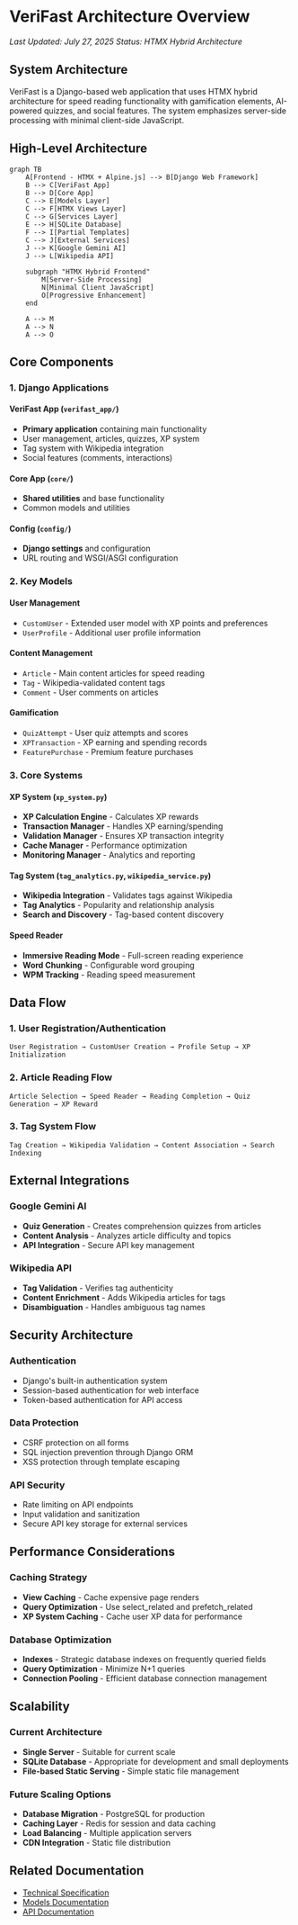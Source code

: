 # VeriFast Architecture Overview

*Last Updated: July 27, 2025*
*Status: HTMX Hybrid Architecture*

## System Architecture

VeriFast is a Django-based web application that uses HTMX hybrid architecture for speed reading functionality with gamification elements, AI-powered quizzes, and social features. The system emphasizes server-side processing with minimal client-side JavaScript.

## High-Level Architecture

```mermaid
graph TB
    A[Frontend - HTMX + Alpine.js] --> B[Django Web Framework]
    B --> C[VeriFast App]
    B --> D[Core App]
    C --> E[Models Layer]
    C --> F[HTMX Views Layer]
    C --> G[Services Layer]
    E --> H[SQLite Database]
    F --> I[Partial Templates]
    C --> J[External Services]
    J --> K[Google Gemini AI]
    J --> L[Wikipedia API]
    
    subgraph "HTMX Hybrid Frontend"
        M[Server-Side Processing]
        N[Minimal Client JavaScript]
        O[Progressive Enhancement]
    end
    
    A --> M
    A --> N
    A --> O
```

## Core Components

### 1. Django Applications

#### VeriFast App (`verifast_app/`)
- **Primary application** containing main functionality
- User management, articles, quizzes, XP system
- Tag system with Wikipedia integration
- Social features (comments, interactions)

#### Core App (`core/`)
- **Shared utilities** and base functionality
- Common models and utilities

#### Config (`config/`)
- **Django settings** and configuration
- URL routing and WSGI/ASGI configuration

### 2. Key Models

#### User Management
- `CustomUser` - Extended user model with XP points and preferences
- `UserProfile` - Additional user profile information

#### Content Management
- `Article` - Main content articles for speed reading
- `Tag` - Wikipedia-validated content tags
- `Comment` - User comments on articles

#### Gamification
- `QuizAttempt` - User quiz attempts and scores
- `XPTransaction` - XP earning and spending records
- `FeaturePurchase` - Premium feature purchases

### 3. Core Systems

#### XP System (`xp_system.py`)
- **XP Calculation Engine** - Calculates XP rewards
- **Transaction Manager** - Handles XP earning/spending
- **Validation Manager** - Ensures XP transaction integrity
- **Cache Manager** - Performance optimization
- **Monitoring Manager** - Analytics and reporting

#### Tag System (`tag_analytics.py`, `wikipedia_service.py`)
- **Wikipedia Integration** - Validates tags against Wikipedia
- **Tag Analytics** - Popularity and relationship analysis
- **Search and Discovery** - Tag-based content discovery

#### Speed Reader
- **Immersive Reading Mode** - Full-screen reading experience
- **Word Chunking** - Configurable word grouping
- **WPM Tracking** - Reading speed measurement

## Data Flow

### 1. User Registration/Authentication
```
User Registration → CustomUser Creation → Profile Setup → XP Initialization
```

### 2. Article Reading Flow
```
Article Selection → Speed Reader → Reading Completion → Quiz Generation → XP Reward
```

### 3. Tag System Flow
```
Tag Creation → Wikipedia Validation → Content Association → Search Indexing
```

## External Integrations

### Google Gemini AI
- **Quiz Generation** - Creates comprehension quizzes from articles
- **Content Analysis** - Analyzes article difficulty and topics
- **API Integration** - Secure API key management

### Wikipedia API
- **Tag Validation** - Verifies tag authenticity
- **Content Enrichment** - Adds Wikipedia articles for tags
- **Disambiguation** - Handles ambiguous tag names

## Security Architecture

### Authentication
- Django's built-in authentication system
- Session-based authentication for web interface
- Token-based authentication for API access

### Data Protection
- CSRF protection on all forms
- SQL injection prevention through Django ORM
- XSS protection through template escaping

### API Security
- Rate limiting on API endpoints
- Input validation and sanitization
- Secure API key storage for external services

## Performance Considerations

### Caching Strategy
- **View Caching** - Cache expensive page renders
- **Query Optimization** - Use select_related and prefetch_related
- **XP System Caching** - Cache user XP data for performance

### Database Optimization
- **Indexes** - Strategic database indexes on frequently queried fields
- **Query Optimization** - Minimize N+1 queries
- **Connection Pooling** - Efficient database connection management

## Scalability

### Current Architecture
- **Single Server** - Suitable for current scale
- **SQLite Database** - Appropriate for development and small deployments
- **File-based Static Serving** - Simple static file management

### Future Scaling Options
- **Database Migration** - PostgreSQL for production
- **Caching Layer** - Redis for session and data caching
- **Load Balancing** - Multiple application servers
- **CDN Integration** - Static file distribution

## Related Documentation
- [Technical Specification](../Technical-Specification.md)
- [Models Documentation](models.md)
- [API Documentation](../api/specification.md)